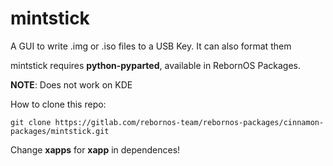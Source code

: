 # mintstick

A GUI to write .img or .iso files to a USB Key. It can also format them

mintstick requires **python-pyparted**, available in RebornOS Packages.

**NOTE**: Does not work on KDE

How to clone this repo:

```
git clone https://gitlab.com/rebornos-team/rebornos-packages/cinnamon-packages/mintstick.git
```

Change **xapps** for **xapp** in dependences!

